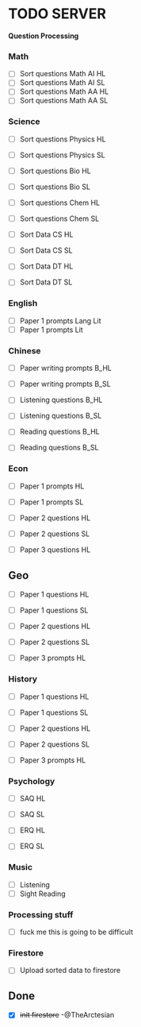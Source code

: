 # TODO SERVER

**Question Processing**

### Math
- [ ] Sort questions Math AI HL  
- [ ] Sort questions Math AI SL  
- [ ] Sort questions Math AA HL  
- [ ] Sort questions Math AA SL  

### Science 
- [ ] Sort questions Physics HL  
- [ ] Sort questions Physics SL  

- [ ] Sort questions Bio HL 
- [ ] Sort questions Bio SL 

- [ ] Sort questions Chem HL 
- [ ] Sort questions Chem SL 

- [ ] Sort Data CS HL 
- [ ] Sort Data CS SL 

- [ ] Sort Data DT HL 
- [ ] Sort Data DT SL 

### English 

- [ ] Paper 1 prompts Lang Lit
- [ ] Paper 1 prompts Lit

### Chinese 

- [ ] Paper writing prompts B_HL
- [ ] Paper writing prompts B_SL

- [ ] Listening questions B_HL 
- [ ] Listening questions B_SL 

- [ ] Reading questions B_HL 
- [ ] Reading questions B_SL 

### Econ

- [ ] Paper 1 prompts HL
- [ ] Paper 1 prompts SL

- [ ] Paper 2 questions HL
- [ ] Paper 2 questions SL

- [ ] Paper 3 questions HL

## Geo

- [ ] Paper 1 questions HL
- [ ] Paper 1 questions SL

- [ ] Paper 2 questions HL
- [ ] Paper 2 questions SL

- [ ] Paper 3 prompts HL

### History

- [ ] Paper 1 questions HL
- [ ] Paper 1 questions SL

- [ ] Paper 2 questions HL
- [ ] Paper 2 questions SL

- [ ] Paper 3 prompts HL

### Psychology 

- [ ] SAQ HL
- [ ] SAQ SL

- [ ] ERQ HL
- [ ] ERQ SL 

### Music

- [ ] Listening 
- [ ] Sight Reading

### Processing stuff
- [ ] fuck me this is going to be difficult

### Firestore
- [ ] Upload sorted data to firestore 


## Done 

- [x] ~~init firestore~~ -@TheArctesian